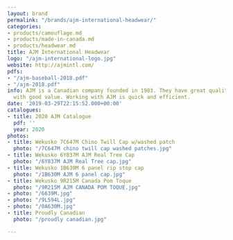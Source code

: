```yaml
---
layout: brand
permalink: "/brands/ajm-international-headwear/"
categories:
- products/camouflage.md
- products/made-in-canada.md
- products/headwear.md
title: AJM International Headwear
logo: "/ajm-international-logo.jpg"
website: http://ajmintl.com/
pdfs:
- "/ajm-baseball-2018.pdf"
- "/ajm-2018.pdf"
info: AJM is a Canadian company founded in 1983. They have great quality headwear
  with good value. Working with AJM is quick and efficient.
date: '2019-03-29T22:15:52.000+00:00'
catalogues:
- title: 2020 AJM Catalogue
  pdf: ''
  year: 2020
photos:
- title: Wekusko 7C647M Chino Twill Cap w/washed patch
  photo: "/7C647M chino twill cap washed patches.jpg"
- title: Wekusko 6Y837M AJM Real Tree Cap
  photo: "/6Y837M AJM Real Tree cap.jpg"
- title: Wekusko 1B630M 6 panel rip stop cap
  photo: "/1B630M AJM 6 panel cap.jpg"
- title: Wekusko 9R215M Canada Pom Toque
  photo: "/9R215M AJM CANADA POM TOQUE.jpg"
- photo: "/6639M.jpg"
- photo: "/9L594L.jpg"
- photo: "/0A630M.jpg"
- title: Proudly Canadian
  photo: "/proudly canadian.jpg"

---
```

